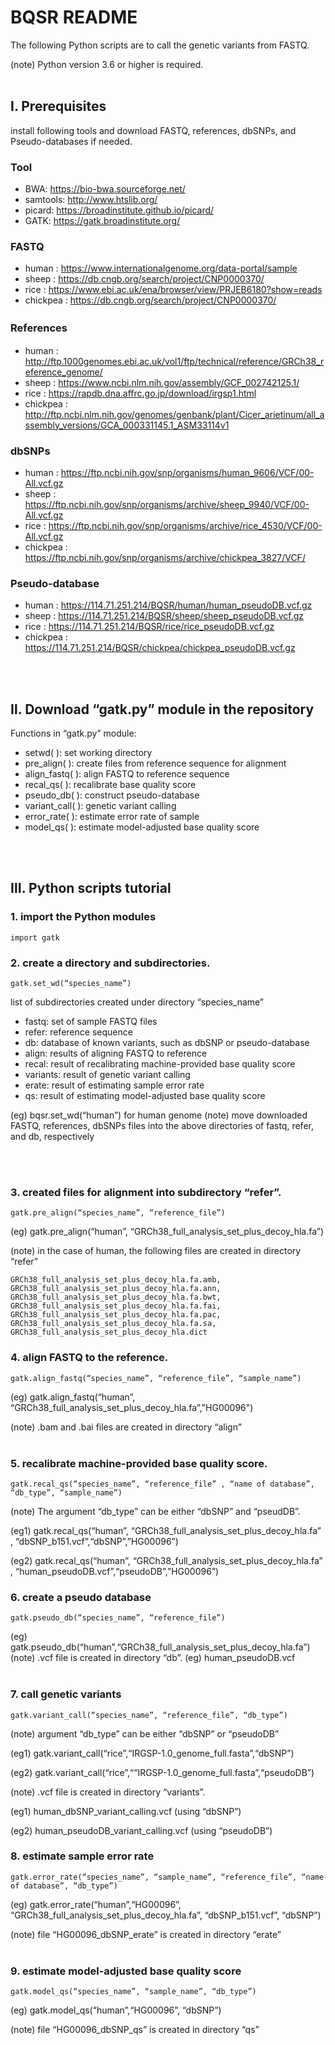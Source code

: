 # BQSR README
The following Python scripts are to call the genetic variants from FASTQ. 

(note) Python version 3.6 or higher is required.<br><br>


## I. Prerequisites 
install following tools and download FASTQ, references, dbSNPs, and Pseudo-databases if needed. 


### Tool
*	BWA: https://bio-bwa.sourceforge.net/
*	samtools: http://www.htslib.org/
*	picard: https://broadinstitute.github.io/picard/
*	GATK: https://gatk.broadinstitute.org/

### FASTQ
*	human : https://www.internationalgenome.org/data-portal/sample
*	sheep : https://db.cngb.org/search/project/CNP0000370/
*	rice : https://www.ebi.ac.uk/ena/browser/view/PRJEB6180?show=reads
*	chickpea : https://db.cngb.org/search/project/CNP0000370/

### References 　
* human : http://ftp.1000genomes.ebi.ac.uk/vol1/ftp/technical/reference/GRCh38_reference_genome/
* sheep : https://www.ncbi.nlm.nih.gov/assembly/GCF_002742125.1/
* rice : https://rapdb.dna.affrc.go.jp/download/irgsp1.html
* chickpea : http://ftp.ncbi.nlm.nih.gov/genomes/genbank/plant/Cicer_arietinum/all_assembly_versions/GCA_000331145.1_ASM33114v1

### dbSNPs
*	human : https://ftp.ncbi.nih.gov/snp/organisms/human_9606/VCF/00-All.vcf.gz
*	sheep : https://ftp.ncbi.nih.gov/snp/organisms/archive/sheep_9940/VCF/00-All.vcf.gz
*	rice : https://ftp.ncbi.nih.gov/snp/organisms/archive/rice_4530/VCF/00-All.vcf.gz
*	chickpea : https://ftp.ncbi.nih.gov/snp/organisms/archive/chickpea_3827/VCF/

### Pseudo-database
*	human : https://114.71.251.214/BQSR/human/human_pseudoDB.vcf.gz
*	sheep : https://114.71.251.214/BQSR/sheep/sheep_pseudoDB.vcf.gz
*	rice : https://114.71.251.214/BQSR/rice/rice_pseudoDB.vcf.gz
*	chickpea : https://114.71.251.214/BQSR/chickpea/chickpea_pseudoDB.vcf.gz

<br><br>
## Ⅱ. Download “gatk.py” module in the repository

Functions in “gatk.py” module:

+ setwd( ): set working directory
+	pre_align( ): create files from reference sequence for alignment
+	align_fastq( ): align FASTQ to reference sequence 
+	recal_qs( ): recalibrate base quality score
+	pseudo_db( ): construct pseudo-database 
+	variant_call( ): genetic variant calling
+	error_rate( ): estimate error rate of sample
+	model_qs( ): estimate model-adjusted base quality score

<br><br>
## Ⅲ. Python scripts tutorial
### 1.	import the Python modules
```
import gatk
```

### 2.	create a directory and subdirectories.
```
gatk.set_wd(“species_name”)
```

list of subdirectories created under directory “species_name”

+	fastq: set of sample FASTQ files
+ refer: reference sequence 
+	db: database of known variants, such as dbSNP or pseudo-database
+	align: results of aligning FASTQ to reference
+	recal: result of recalibrating machine-provided base quality score 
+	variants: result of genetic variant calling
+	erate: result of estimating sample error rate
+	qs: result of estimating model-adjusted base quality score



(eg) bqsr.set_wd(“human”) for human genome
(note) move downloaded FASTQ, references, dbSNPs files into the above directories of fastq, refer, and db, respectively 

<br><br>
### 3. created files for alignment into subdirectory “refer”.
```
gatk.pre_align(“species_name”, “reference_file”)
```
(eg) gatk.pre_align(“human”, “GRCh38_full_analysis_set_plus_decoy_hla.fa”)

(note) in the case of human, the following files are created in directory “refer”
```
GRCh38_full_analysis_set_plus_decoy_hla.fa.amb, 
GRCh38_full_analysis_set_plus_decoy_hla.fa.ann,
GRCh38_full_analysis_set_plus_decoy_hla.fa.bwt, 
GRCh38_full_analysis_set_plus_decoy_hla.fa.fai,
GRCh38_full_analysis_set_plus_decoy_hla.fa.pac, 
GRCh38_full_analysis_set_plus_decoy_hla.fa.sa,
GRCh38_full_analysis_set_plus_decoy_hla.dict 
```

### 4.	align FASTQ to the reference. 
```
gatk.align_fastq(“species_name”, “reference_file”, “sample_name”)
```
(eg) gatk.align_fastq(“human”, “GRCh38_full_analysis_set_plus_decoy_hla.fa”,"HG00096")

(note) .bam and .bai files are created in directory “align”
<br><br>
### 5.	recalibrate machine-provided base quality score. 
```
gatk.recal_qs(“species_name”, “reference_file” , “name of database”, “db_type”, “sample_name”)
```
(note) The argument “db_type” can be either “dbSNP” and “pseudDB”.

(eg1) gatk.recal_qs(“human”, “GRCh38_full_analysis_set_plus_decoy_hla.fa” , “dbSNP_b151.vcf”,“dbSNP”,”HG00096”)

(eg2) gatk.recal_qs(“human”, “GRCh38_full_analysis_set_plus_decoy_hla.fa” , “human_pseudoDB.vcf”,“pseudoDB”,”HG00096”)


### 6.	create a pseudo database
```
gatk.pseudo_db(“species_name”, “reference_file”)
```
(eg) gatk.pseudo_db(“human”,“GRCh38_full_analysis_set_plus_decoy_hla.fa”)
(note) .vcf file is created in directory “db”. (eg) human_pseudoDB.vcf 
<br><br>
### 7.	call genetic variants 
```
gatk.variant_call(“species_name”, “reference_file”, “db_type”)
```
(note) argument “db_type” can be either “dbSNP” or “pseudoDB”

(eg1) gatk.variant_call(“rice”,“IRGSP-1.0_genome_full.fasta”,“dbSNP”)

(eg2) gatk.variant_call(“rice”,““IRGSP-1.0_genome_full.fasta”,“pseudoDB”)

(note) .vcf file is created in directory “variants”. 

(eg1) human_dbSNP_variant_calling.vcf (using “dbSNP”)

(eg2) human_pseudoDB_variant_calling.vcf (using “pseudoDB”)

### 8.	estimate sample error rate
```
gatk.error_rate(“species_name”, “sample_name”, “reference_file”, “name of database”, “db_type”)
```
(eg) gatk.error_rate(“human”,“HG00096”, “GRCh38_full_analysis_set_plus_decoy_hla.fa”, “dbSNP_b151.vcf”, “dbSNP”)

(note) file “HG00096_dbSNP_erate” is created in directory “erate”
<br><br>
### 9.	estimate model-adjusted base quality score
```
gatk.model_qs(“species_name”, “sample_name”, “db_type”)
```
(eg) gatk.model_qs(“human”,“HG00096”, “dbSNP”)

(note) file “HG00096_dbSNP_qs” is created in directory “qs”
